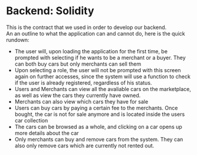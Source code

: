 # Backend: Solidity

This is the contract that we used in order to develop our backend.\
An an outline to what the application can and cannot do, here is the quick rundown:
- The user will, upon loading the application for the first time, be prompted with selecting if he wants to be a merchant or a buyer. They can both buy cars but only merchants can sell them
- Upon selecting a role, the user will not be prompted with this screen again on further accesses, since the system will use a function to check if the user is already registered, regardless of his status.
- Users and Merchants can view all the avaliable cars on the marketplace, as well as view the cars they currently have owned.
- Merchants can also view which cars they have for sale
- Users can buy cars by paying a certain fee to the merchants. Once bought, the car is not for sale anymore and is located inside the users car collection
- The cars can be browsed as a whole, and clicking on a car opens up more details about the car
- Only merchants can buy and remove cars from the system. They can also only remove cars which are currently not rented out.